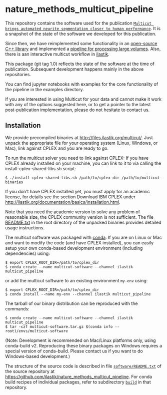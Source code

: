 # nature_methods_multicut_pipeline

This repository contains the software used for the publication [`Multicut brings automated neurite segmentation closer to human performance`](http://www.nature.com/nmeth/journal/v14/n2/full/nmeth.4151.html).
It is a snapshot of the state of the software we developed for this publication.

Since then, we have reimplemented some functionality in an [open-source C++ library](https://github.com/DerThorsten/nifty) and implemented a [pipeline for processing large volumes](https://github.com/constantinpape/cluster_tools).
Also, there is aan interactive multicut workflow in [ilastik](http://ilastik.org/).

This package (git tag 1.0) reflects the state of the software at the time of publication. Subsequent development happens mainly in the above repositories. 

You can find jupyter notebooks with examples for the core functionality of the pipeline in the examples directory.

If you are interested in using Multicut for your data and cannot make it work with any of the options suggested here, or to get a pointer to the latest post-publication implementation, please do not hesitate to contact us.


## Installation

We provide precompiled binaries at http://files.ilastik.org/multicut/. Just unpack the appropriate file for your operating system (Linux, Windows, or Mac), link against CPLEX and you are ready to go.

To run the multicut solver you need to link against CPLEX:
If you have CPLEX already installed on your machine, you can link to it to via calling the
install-cplex-shared-libs.sh script:
    
    $ ./install-cplex-shared-libs.sh /path/to/cplex-dir /path/to/multicut-binaries

If you don't have CPLEX installed yet, you must apply for an academic license, for
details see the section Download IBM CPLEX under
http://ilastik.org/documentation/basics/installation.html.

Note that you need the academic version to solve any problem of reasonable size, the CPLEX community version is not sufficient.
The file [README.txt](https://github.com/ilastik/nature_methods_multicut_pipeline/blob/1.0/build/multicut_pipeline/TARBALL_README.txt) in the root directory of the unpacked binaries provides detailed usage instructions. 

The multicut software was packaged with [conda](http://conda.pydata.org/docs/). If you are on Linux or Mac and want to modify the code (and have CPLEX installed), you can easily setup your own conda-based development environment (including dependencies) using:

    $ export CPLEX_ROOT_DIR=/path/to/cplex_dir
    $ conda create --name multicut-software --channel ilastik multicut_pipeline

or add the multicut software to an existing environment `my-env` using:

    $ export CPLEX_ROOT_DIR=/path/to/cplex_dir
    $ conda install --name my-env --channel ilastik multicut_pipeline

The tarball of our binary distribution can be reproduced with the commands:

    $ conda create --name multicut-software --channel ilastik multicut_pipeline
    $ tar -czf multicut-software.tar.gz $(conda info --root)/envs/multicut-software

(Note: Development is recommended on Mac/Linux platforms only, using conda-build v2.
       Reproducing these binary packages on Windows requires a special version of conda-build.
       Please contact us if you want to do Windows-based development.)
      
The structure of the source code is described in file [`software/README.txt`](https://github.com/ilastik/nature_methods_multicut_pipeline/blob/1.0/software/README.txt) of the source repository at
https://github.com/ilastik/nature_methods_multicut_pipeline. For conda build recipes of individual packages, refer to subdirectory [`build`](https://github.com/ilastik/nature_methods_multicut_pipeline/tree/1.0/build) in that repository.

